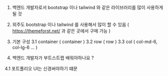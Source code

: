 1. 백엔드 개발자로서 bootstrap 이나 tailwind 와 같은 라이브러리를 많이 사용하게 될 것 
2. 외주도 bootstrap 이나 tailwind 를 사용해서 많이 할 수 있음
   ( https://themeforst.net/ 과 같은 곳에서 구매 가능 )
3. 기본 구성
3.1 container ( container )
3.2 row ( row ) 
3.3 col ( col-md-6, col-lg-6 ... )

4. 백엔드 개발자가 부트스트랩 배워야하나요 ? 

4.1 포트폴리오 UI는 신경써야하기 떄문 